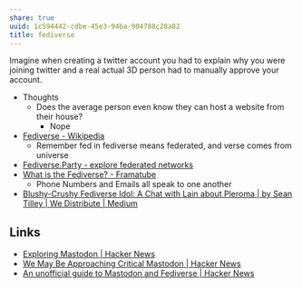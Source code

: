 ```yaml
---
share: true
uuid: 1c594442-cdbe-45e3-94ba-904788c28a82
title: fediverse
---
```

Imagine when creating a twitter account you had to explain why you were joining twitter and a real actual 3D person had to manually approve your account.

* Thoughts
  * Does the average person even know they can host a website from their house?
    * Nope
* [Fediverse - Wikipedia](https://en.wikipedia.org/wiki/Fediverse)
  * Remember fed in fediverse means federated, and verse comes from universe
* [Fediverse.Party - explore federated networks](https://fediverse.party/)
* [What is the Fediverse? - Framatube](https://framatube.org/w/9dRFC6Ya11NCVeYKn8ZhiD)
  * Phone Numbers and Emails all speak to one another
* [Blushy-Crushy Fediverse Idol: A Chat with Lain about Pleroma | by Sean Tilley | We Distribute | Medium](https://medium.com/we-distribute/blushy-crushy-fediverse-idol-a-chat-with-lain-about-pleroma-4ff578b99752)


## Links

* [Exploring Mastodon | Hacker News](https://news.ycombinator.com/item?id=33506401)
* [We May Be Approaching Critical Mastodon | Hacker News](https://news.ycombinator.com/item?id=33508989)
* [An unofficial guide to Mastodon and Fediverse | Hacker News](https://news.ycombinator.com/item?id=33509274)